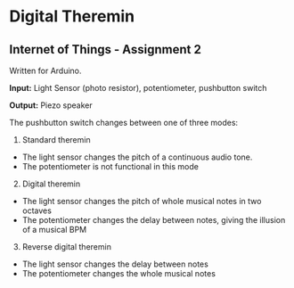 # Digital Theremin
## Internet of Things - Assignment 2

Written for Arduino.

**Input:** Light Sensor (photo resistor), potentiometer, pushbutton switch

**Output:** Piezo speaker

The pushbutton switch changes between one of three modes:

1. Standard theremin
  - The light sensor changes the pitch of a continuous audio tone.
  - The potentiometer is not functional in this mode
2. Digital theremin
  - The light sensor changes the pitch of whole musical notes in two octaves
  - The potentiometer changes the delay between notes, giving the illusion of a musical BPM
3. Reverse digital theremin
  - The light sensor changes the delay between notes
  - The potentiometer changes the whole musical notes


